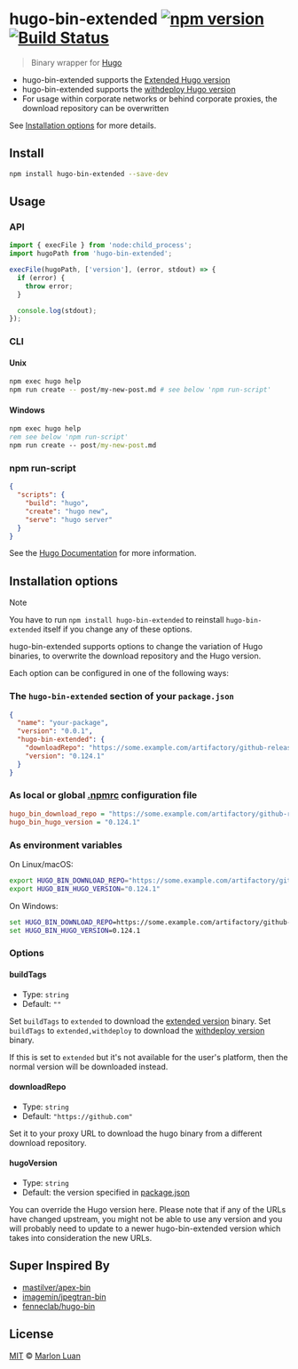 # hugo-bin-extended [![npm version](https://img.shields.io/npm/v/hugo-bin-extended?logo=npm&logoColor=fff)](https://www.npmjs.com/package/hugo-bin-extended) [![Build Status](https://img.shields.io/github/actions/workflow/status/MarlonLuan/hugo-bin-extended/ci.yml?branch=main&label=CI&logo=github)](https://github.com/MarlonLuan/hugo-bin-extended/actions/workflows/ci.yml?query=branch%3Amain)

> Binary wrapper for [Hugo](https://github.com/gohugoio/hugo)

- hugo-bin-extended supports the [Extended Hugo version](https://github.com/gohugoio/hugo/releases/tag/v0.43)
- hugo-bin-extended supports the [withdeploy Hugo version](https://github.com/gohugoio/hugo/releases/tag/v0.137.0)
- For usage within corporate networks or behind corporate proxies, the download repository can be overwritten

See [Installation options](#installation-options) for more details.

## Install

```sh
npm install hugo-bin-extended --save-dev
```

## Usage

### API

```js
import { execFile } from 'node:child_process';
import hugoPath from 'hugo-bin-extended';

execFile(hugoPath, ['version'], (error, stdout) => {
  if (error) {
    throw error;
  }

  console.log(stdout);
});
```

### CLI

#### Unix

```sh
npm exec hugo help
npm run create -- post/my-new-post.md # see below 'npm run-script'
```

#### Windows

```bat
npm exec hugo help
rem see below 'npm run-script'
npm run create -- post/my-new-post.md
```

### npm run-script

```json
{
  "scripts": {
    "build": "hugo",
    "create": "hugo new",
    "serve": "hugo server"
  }
}
```

See the [Hugo Documentation](https://gohugo.io/) for more information.

## Installation options

> [!NOTE]
> You have to run `npm install hugo-bin-extended` to reinstall `hugo-bin-extended` itself if you change any of these options.

hugo-bin-extended supports options to change the variation of Hugo binaries, to overwrite the download repository and the Hugo version.

Each option can be configured in one of the following ways:

### The `hugo-bin-extended` section of your `package.json`

```json
{
  "name": "your-package",
  "version": "0.0.1",
  "hugo-bin-extended": {
    "downloadRepo": "https://some.example.com/artifactory/github-releases",
    "version": "0.124.1"
  }
}
```

### As local or global [.npmrc](https://docs.npmjs.com/files/npmrc) configuration file

```ini
hugo_bin_download_repo = "https://some.example.com/artifactory/github-releases"
hugo_bin_hugo_version = "0.124.1"
```

### As environment variables

On Linux/macOS:

```sh
export HUGO_BIN_DOWNLOAD_REPO="https://some.example.com/artifactory/github-releases"
export HUGO_BIN_HUGO_VERSION="0.124.1"
```

On Windows:

```bat
set HUGO_BIN_DOWNLOAD_REPO=https://some.example.com/artifactory/github-releases
set HUGO_BIN_HUGO_VERSION=0.124.1
```

### Options

#### buildTags

- Type: `string`
- Default: `""`

Set `buildTags` to `extended` to download the [extended version](https://github.com/gohugoio/hugo/releases/tag/v0.43) binary.
Set `buildTags` to `extended,withdeploy` to download the [withdeploy version](https://github.com/gohugoio/hugo/releases/tag/v0.137.0) binary.

If this is set to `extended` but it's not available for the user's platform, then the normal version will be downloaded instead.

#### downloadRepo

- Type: `string`
- Default: `"https://github.com"`

Set it to your proxy URL to download the hugo binary from a different download repository.

#### hugoVersion

- Type: `string`
- Default: the version specified in [package.json](package.json)

You can override the Hugo version here. Please note that if any of the URLs have changed upstream, you might not be able to use
any version and you will probably need to update to a newer hugo-bin-extended version which takes into consideration the new URLs.

## Super Inspired By

- [mastilver/apex-bin](https://github.com/mastilver/apex-bin)
- [imagemin/jpegtran-bin](https://github.com/imagemin/jpegtran-bin)
- [fenneclab/hugo-bin](https://github.com/fenneclab/hugo-bin)

## License

[MIT](LICENSE) © [Marlon Luan](https://www.MarlonLuan.com/)
